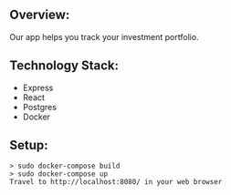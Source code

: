 ## Overview:

Our app helps you track your investment portfolio. 
## Technology Stack:
- Express
- React
- Postgres
- Docker
## Setup:

    > sudo docker-compose build
    > sudo docker-compose up
    Travel to http://localhost:8080/ in your web browser 